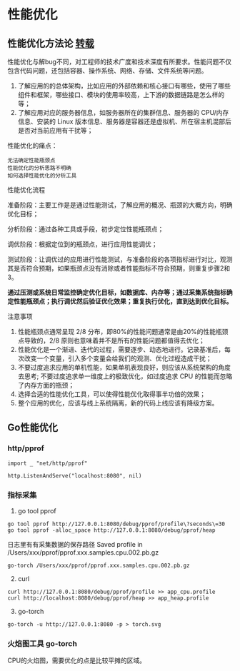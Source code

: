 # 性能优化

## 性能优化方法论 [转载](https://mp.weixin.qq.com/s/snQ3T86usv4rXz0MMQvFfQ)

性能优化与解bug不同，对工程师的技术广度和技术深度有所要求。性能问题不仅包含代码问题，还包括容器、操作系统、网络、存储、文件系统等问题。

1. 了解应用的的总体架构，比如应用的外部依赖和核心接口有哪些，使用了哪些组件和框架，哪些接口、模块的使用率较高，上下游的数据链路是怎么样的等；
2. 了解应用对应的服务器信息，如服务器所在的集群信息、服务器的 CPU/内存信息、安装的 Linux 版本信息、服务器是容器还是虚拟机、所在宿主机混部后是否对当前应用有干扰等；

性能优化的痛点：

```
无法确定性能瓶颈点
性能优化的分析思路不明确
如何选择性能优化的分析工具
```

性能优化流程


准备阶段：主要工作是是通过性能测试，了解应用的概况、瓶颈的大概方向，明确优化目标；

分析阶段：通过各种工具或手段，初步定位性能瓶颈点；

调优阶段：根据定位到的瓶颈点，进行应用性能调优；

测试阶段：让调优过的应用进行性能测试，与准备阶段的各项指标进行对比，观测其是否符合预期，如果瓶颈点没有消除或者性能指标不符合预期，则重复步骤2和3。

__通过压测或系统日常监控确定优化目标，如数据库、内存等；通过采集系统指标确定性能瓶颈点；执行调优然后验证优化效果；重复执行优化，直到达到优化目标。__

注意事项

1. 性能瓶颈点通常呈现 2/8 分布，即80%的性能问题通常是由20%的性能瓶颈点导致的，2/8 原则也意味着并不是所有的性能问题都值得去优化；
2. 性能优化是一个渐进、迭代的过程，需要逐步、动态地进行。记录基准后，每次改变一个变量，引入多个变量会给我们的观测、优化过程造成干扰；
3. 不要过度追求应用的单机性能，如果单机表现良好，则应该从系统架构的角度去思考; 不要过度追求单一维度上的极致优化，如过度追求 CPU 的性能而忽略了内存方面的瓶颈；
4. 选择合适的性能优化工具，可以使得性能优化取得事半功倍的效果；
5. 整个应用的优化，应该与线上系统隔离，新的代码上线应该有降级方案。

## Go性能优化

### http/pprof

```
import _ "net/http/pprof"

http.ListenAndServe("localhost:8080", nil)
```

### 指标采集

1. go tool pprof
```
go tool pprof http://127.0.0.1:8080/debug/pprof/profile\?seconds\=30
go tool pprof -alloc_space http://127.0.0.1:8080/debug/pprof/heap
```
日志里有有采集数据的保存路径
Saved profile in /Users/xxx/pprof/pprof.xxx.samples.cpu.002.pb.gz
```
go-torch /Users/xxx/pprof/pprof.xxx.samples.cpu.002.pb.gz
```
2. curl
```
curl http://127.0.0.1:8080/debug/pprof/profile >> app_cpu.profile
curl http://localhost:8080/debug/pprof/heap >> app_heap.profile
```
3. go-torch
```
go-torch -u http://127.0.0.1:8080 -p > torch.svg
```

### 火焰图工具 go-torch

CPU的火焰图，需要优化的点是比较平摊的区域。
